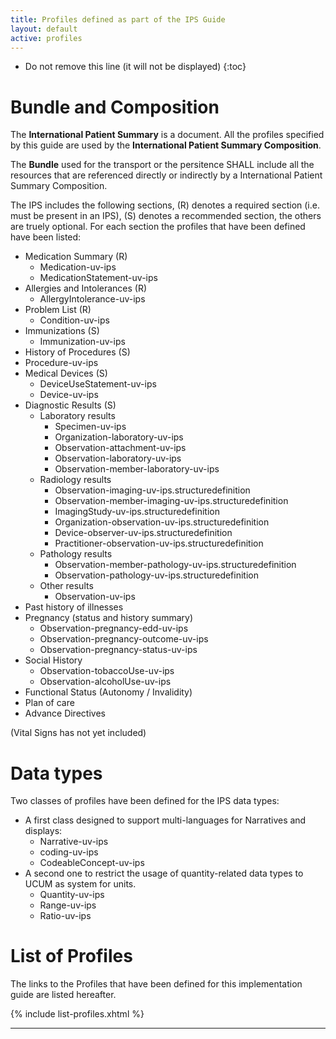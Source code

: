 ```yaml
---
title: Profiles defined as part of the IPS Guide
layout: default
active: profiles
---
```



<!-- TOC  the css styling for this is \pages\assets\css\project.css under 'markdown-toc'-->

* Do not remove this line (it will not be displayed)
{:toc}


<!-- end TOC -->


# Bundle and Composition

The <b>International Patient Summary</b> is a document.
All the profiles specified by this guide are used by the <b>International Patient Summary Composition</b>.

The <b>Bundle</b> used for the transport or the persitence SHALL include all the resources that are referenced directly or indirectly by a International Patient Summary Composition.

The IPS includes the following sections, (R) denotes a required section (i.e. must be present in an IPS), (S) denotes a recommended section, the others are truely optional. 
For each section the profiles that have been defined have been listed:
* Medication Summary (R)
  * Medication-uv-ips
  * MedicationStatement-uv-ips
* Allergies and Intolerances (R)
  * AllergyIntolerance-uv-ips
* Problem List (R)
  * Condition-uv-ips
* Immunizations (S)
  * Immunization-uv-ips
* History of Procedures (S)
* Procedure-uv-ips
* Medical Devices (S)
  * DeviceUseStatement-uv-ips
  * Device-uv-ips
* Diagnostic Results (S)
  * Laboratory results 
    * Specimen-uv-ips
    * Organization-laboratory-uv-ips
    * Observation-attachment-uv-ips
    * Observation-laboratory-uv-ips
    * Observation-member-laboratory-uv-ips
  * Radiology results
    * Observation-imaging-uv-ips.structuredefinition
    * Observation-member-imaging-uv-ips.structuredefinition
    * ImagingStudy-uv-ips.structuredefinition
    * Organization-observation-uv-ips.structuredefinition
    * Device-observer-uv-ips.structuredefinition
    * Practitioner-observation-uv-ips.structuredefinition
  * Pathology results
    * Observation-member-pathology-uv-ips.structuredefinition
    * Observation-pathology-uv-ips.structuredefinition
  * Other results 
    * Observation-uv-ips
* Past history of illnesses
* Pregnancy (status and history summary)
  * Observation-pregnancy-edd-uv-ips
  * Observation-pregnancy-outcome-uv-ips
  * Observation-pregnancy-status-uv-ips
* Social History
  * Observation-tobaccoUse-uv-ips
  * Observation-alcoholUse-uv-ips
* Functional Status (Autonomy / Invalidity)
* Plan of care
* Advance Directives

(Vital Signs has not yet included)

# Data types
Two classes of profiles have been defined for the IPS data types:
* A first class designed to support multi-languages for Narratives and displays:
  * Narrative-uv-ips
  * coding-uv-ips
  * CodeableConcept-uv-ips
* A second one to restrict the usage of quantity-related data types to UCUM as system for units.
  * Quantity-uv-ips
  * Range-uv-ips
  * Ratio-uv-ips


# List of Profiles

The links to the Profiles that have been defined for this implementation guide are listed hereafter.

{% include list-profiles.xhtml %}


---
